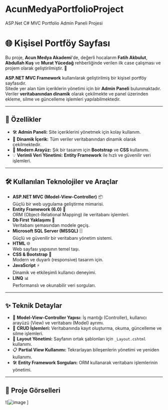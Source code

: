 # AcunMedyaPortfolioProject
 ASP.Net C# MVC Portfolio Admin Paneli Projesi
# 🌐 Kişisel Portföy Sayfası

Bu proje, **Acun Medya Akademi**'de, değerli hocalarım **Fatih Akbulut**, **Abdullah Kuş** ve **Murat Yücedağ** rehberliğinde verilen ilk case çalışması ve projem olarak geliştirilmiştir. 🌟  

**ASP.NET MVC Framework** kullanılarak geliştirilmiş bir kişisel portföy sayfasıdır.  
Sitede yer alan tüm içeriklerin yönetimi için bir **Admin Paneli** bulunmaktadır.  
Veriler **veritabanından dinamik** olarak çekilmekte ve panel üzerinden ekleme, silme ve güncelleme işlemleri yapılabilmektedir.  

---

## 🚀 Özellikler

- 🛠️ **Admin Paneli:** Site içeriklerini yönetmek için kolay kullanım.  
- 🔄 **Dinamik İçerik:** Tüm veriler veritabanından dinamik olarak çekilmektedir.  
- 🎨 **Modern Arayüz:** Şık bir tasarım için **Bootstrap** ve **CSS** kullanımı.  
- 💡 **Verimli Veri Yönetimi:** **Entity Framework** ile hızlı ve güvenilir veri işlemleri.  

---

## 🛠️ Kullanılan Teknolojiler ve Araçlar

- **ASP.NET MVC (Model-View-Controller)** 📦  
  Güçlü bir web uygulama geliştirme mimarisi.  
- **Entity Framework (6.0)** 🔗  
  ORM (Object-Relational Mapping) ile veritabanı işlemleri.  
- **Db First Yaklaşımı** 📜  
  Veritabanı şemasından modele geçiş.  
- **Microsoft SQL Server (MSSQL)** 🗄️  
  Güçlü ve güvenilir bir veritabanı yönetim sistemi.  
- **HTML** 🌐  
  Web sayfası yapısının temel taşı.  
- **CSS & Bootstrap** 🎨  
  Modern ve duyarlı (responsive) tasarım için.  
- **JavaScript** ⚡  
  Dinamik ve etkileşimli kullanıcı deneyimi.  
- **LINQ** 📊  
  Performanslı ve okunabilir veri sorguları.  

---

## ✨ Teknik Detaylar

- 📂 **Model-View-Controller Yapısı:** İş mantığı (Controller), kullanıcı arayüzü (View) ve veritabanı (Model) ayrımı.  
- 🔧 **CRUD İşlemleri:** Veritabanında kayıt oluşturma, okuma, güncelleme ve silme işlemleri.  
- 📑 **Layout Yönetimi:** Sayfanın ortak şablonları için `_Layout.cshtml` kullanımı.  
- 📋 **Partial View Kullanımı:** Tekrarlayan bileşenlerin yönetimi ve yeniden kullanımı.  
- 🛠️ **Entity Framework Sorguları:** ORM kullanarak veritabanı işlemlerinin yönetimi.  

---

## 📂 Proje Görselleri 
![![image](https://github.com/user-attachments/assets/216fb68c-77ad-453b-b77d-23755cb179b9)
]

